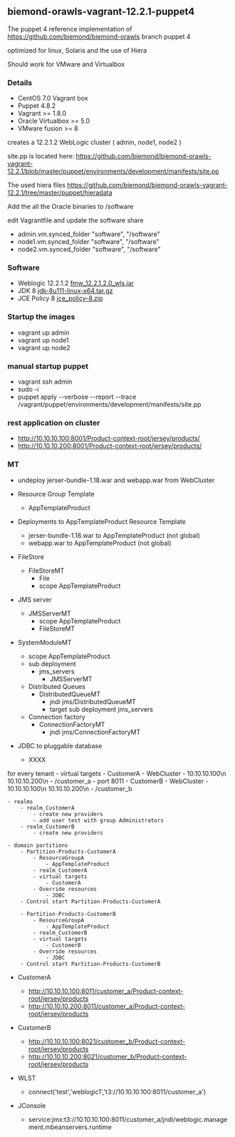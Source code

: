 ## biemond-orawls-vagrant-12.2.1-puppet4

The puppet 4 reference implementation of https://github.com/biemond/biemond-orawls branch puppet 4

optimized for linux, Solaris and the use of Hiera

Should work for VMware and Virtualbox

### Details
- CentOS 7.0 Vagrant box
- Puppet 4.8.2
- Vagrant >= 1.8.0
- Oracle Virtualbox >= 5.0
- VMware fusion >= 8

creates a 12.2.1.2 WebLogic cluster ( admin, node1, node2 )

site.pp is located here:
https://github.com/biemond/biemond-orawls-vagrant-12.2.1/blob/master/puppet/environments/development/manifests/site.pp

The used hiera files https://github.com/biemond/biemond-orawls-vagrant-12.2.1/tree/master/puppet/hieradata

Add the all the Oracle binaries to /software

edit Vagrantfile and update the software share
- admin.vm.synced_folder "software", "/software"
- node1.vm.synced_folder "software", "/software"
- node2.vm.synced_folder "software", "/software"

### Software
- Weblogic 12.2.1.2 [fmw_12.2.1.2.0_wls.jar](http://www.oracle.com/technetwork/middleware/fusion-middleware/downloads/index.html)
- JDK 8 [jdk-8u111-linux-x64.tar.gz](http://www.oracle.com/technetwork/java/javase/downloads/jdk8-downloads-2133151.html)
- JCE Policy 8 [jce_policy-8.zip](http://www.oracle.com/technetwork/java/javase/downloads/jce8-download-2133166.html)

### Startup the images

- vagrant up admin
- vagrant up node1
- vagrant up node2

### manual startup puppet

- vagrant ssh admin
- sudo -i
- puppet apply --verbose --report --trace /vagrant/puppet/environments/development/manifests/site.pp


### rest application on cluster

- http://10.10.10.100:8001/Product-context-root/jersey/products/
- http://10.10.10.200:8001/Product-context-root/jersey/products/

### MT

- undeploy jerser-bundle-1.18.war and webapp.war from WebCluster


- Resource Group Template
    - AppTemplateProduct

- Deployments to AppTemplateProduct Resource Template
    - jerser-bundle-1.18.war to AppTemplateProduct (not global)
    - webapp.war to AppTemplateProduct (not global)

- FileStore
    - FileStoreMT
        - File
        - scope AppTemplateProduct

- JMS server
    - JMSServerMT
        - scope AppTemplateProduct
        - FileStoreMT

- SystemModuleMT
    - scope AppTemplateProduct
    - sub deployment
        - jms_servers
            - JMSServerMT
    - Distributed Queues
        - DistributedQueueMT
            - jndi jms/DistributedQueueMT
            - target sub deployment jms_servers
    - Connection factory
        - ConnectionFactoryMT
            - jndi jms/ConnectionFactoryMT


- JDBC to pluggable database
    - XXXX

for every tenant
    - virtual targets
        - CustomerA
            - WebCluster
            - 10.10.10.100\n 10.10.10.200\n
            - /customer_a
            - port 8011
        - CustomerB
            - WebCluster
            - 10.10.10.100\n 10.10.10.200\n
            - /customer_b

    - realms
        - realm_CustomerA
            - create new providers
            - add user test with group Administrators
        - realm_CustomerB
            - create new providers

    - domain partitions
        - Partition-Products-CustomerA
            - ResourceGroupA
                - AppTemplateProduct
            - realm_CustomerA
            - virtual targets
                - CustomerA
            - Override resources
                - JDBC
        - Control start Partition-Products-CustomerA

        - Partition-Products-CustomerB
            - ResourceGroupA
                - AppTemplateProduct
            - realm_CustomerB
            - virtual targets
                - CustomerB
            - Override resources
                - JDBC
        - Control start Partition-Products-CustomerB

- CustomerA
    - http://10.10.10.100:8011/customer_a/Product-context-root/jersey/products
    - http://10.10.10.200:8011/customer_a/Product-context-root/jersey/products
- CustomerB
    - http://10.10.10.100:8021/customer_b/Product-context-root/jersey/products
    - http://10.10.10.200:8021/customer_b/Product-context-root/jersey/products

- WLST
   - connect('test','weblogic1','t3://10.10.10.100:8011/customer_a')

- JConsole
   - service:jmx:t3://10.10.10.100:8011/customer_a/jndi/weblogic.management.mbeanservers.runtime